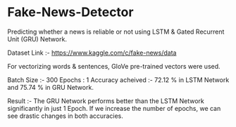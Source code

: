 # Fake-News-Detector
Predicting whether a news is reliable or not using LSTM &amp; Gated Recurrent Unit (GRU) Network.


Dataset Link :- https://www.kaggle.com/c/fake-news/data

For vectorizing words & sentences, GloVe pre-trained vectors were used.

Batch Size :- 300
Epochs : 1
Accuracy acheived :- 72.12 % in LSTM Network and 75.74 % in GRU Network.


Result :- The GRU Network performs better than the LSTM Network significantly in just 1 Epoch. If we increase the number of epochs, we can see drastic changes in both accuracies.
